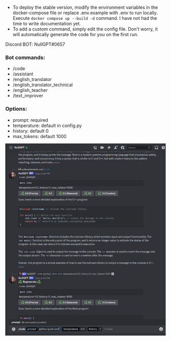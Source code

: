 - To deploy the stable version, modify the environment variables in the docker-compose file or replace .env.example with .env to run locally. Execute `docker compose up --build -d` command. I have not had the time to write documentation yet.
- To add a custom command, simply edit the config file. Don't worry, it will automatically generate the code for you on the first run.

Discord BOT: NullGPT#0657

### Bot commands:
- /code
- /assistant
- /english_translator
- /english_translator_technical
- /english_teacher
- /text_improver

### Options:
- prompt: required
- temperature: default in config.py
- history: default 0
- max_tokens: default 1000

![alt text](asssets/img.png)